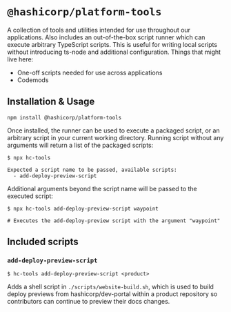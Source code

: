 # `@hashicorp/platform-tools`

A collection of tools and utilities intended for use throughout our applications. Also includes an out-of-the-box script runner which can execute arbitrary TypeScript scripts. This is useful for writing local scripts without introducing ts-node and additional configuration. Things that might live here:

- One-off scripts needed for use across applications
- Codemods

## Installation & Usage

```shell
npm install @hashicorp/platform-tools
```

Once installed, the runner can be used to execute a packaged script, or an arbitrary script in your current working directory. Running script without any arguments will return a list of the packaged scripts:

```shell
$ npx hc-tools

Expected a script name to be passed, available scripts:
  - add-deploy-preview-script
```

Additional arguments beyond the script name will be passed to the executed script:

```shell
$ npx hc-tools add-deploy-preview-script waypoint

# Executes the add-deploy-preview script with the argument "waypoint"
```

## Included scripts

### `add-deploy-preview-script`

```shell
$ hc-tools add-deploy-preview-script <product>
```

Adds a shell script in `./scripts/website-build.sh`, which is used to build deploy previews from hashicorp/dev-portal within a product repository so contributors can continue to preview their docs changes.
